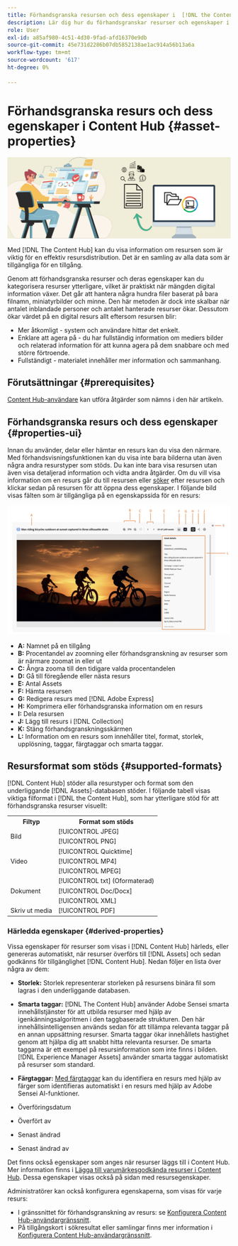 ```yaml
---
title: Förhandsgranska resursen och dess egenskaper i  [!DNL the Content Hub]
description: Lär dig hur du förhandsgranskar resurser och egenskaper i  [!DNL Content Hub]
role: User
exl-id: a85af980-4c51-4d30-9fad-afd16370e9db
source-git-commit: 45e731d2286b07db5852138ae1ac914a56b13a6a
workflow-type: tm+mt
source-wordcount: '617'
ht-degree: 0%

---
```


# Förhandsgranska resurs och dess egenskaper i Content Hub {#asset-properties}

![Metadatabannerbild](assets/metadata-banner-image.png)

Med [!DNL The Content Hub] kan du visa information om resursen som är viktig för en effektiv resursdistribution. Det är en samling av alla data som är tillgängliga för en tillgång.

Genom att förhandsgranska resurser och deras egenskaper kan du kategorisera resurser ytterligare, vilket är praktiskt när mängden digital information växer. Det går att hantera några hundra filer baserat på bara filnamn, miniatyrbilder och minne. Den här metoden är dock inte skalbar när antalet inblandade personer och antalet hanterade resurser ökar. Dessutom ökar värdet på en digital resurs allt eftersom resursen blir:

* Mer åtkomligt - system och användare hittar det enkelt.
* Enklare att agera på - du har fullständig information om mediers bilder och relaterad information för att kunna agera på dem snabbare och med större förtroende.
* Fullständigt - materialet innehåller mer information och sammanhang.

## Förutsättningar {#prerequisites}

[Content Hub-användare](deploy-content-hub.md#onboard-content-hub-users) kan utföra åtgärder som nämns i den här artikeln.

## Förhandsgranska resurs och dess egenskaper {#properties-ui}

Innan du använder, delar eller hämtar en resurs kan du visa den närmare. Med förhandsvisningsfunktionen kan du visa inte bara bilderna utan även några andra resurstyper som stöds. Du kan inte bara visa resursen utan även visa detaljerad information och vidta andra åtgärder. Om du vill visa information om en resurs går du till resursen eller [söker](search-assets.md) efter resursen och klickar sedan på resursen för att öppna dess egenskaper. I följande bild visas fälten som är tillgängliga på en egenskapssida för en resurs:

![Egenskaper för ett resursgränssnitt](assets/properties-ui.png)

* **A:** Namnet på en tillgång
* **B:** Procentandel av zoomning eller förhandsgranskning av resurser som är närmare zoomat in eller ut
* **C:** Ångra zooma till den tidigare valda procentandelen
* **D:** Gå till föregående eller nästa resurs
* **E:** Antal Assets
* **F:** Hämta resursen
* **G:** Redigera resurs med [!DNL Adobe Express]
* **H:** Komprimera eller förhandsgranska information om en resurs
* **I:** Dela resursen
* **J:** Lägg till resurs i [!DNL Collection]
* **K:** Stäng förhandsgranskningsskärmen
* **L:** Information om en resurs som innehåller titel, format, storlek, upplösning, taggar, färgtaggar och smarta taggar.

## Resursformat som stöds {#supported-formats}

[!DNL Content Hub] stöder alla resurstyper och format som den underliggande [!DNL Assets]-databasen stöder. I följande tabell visas viktiga filformat i [!DNL the Content Hub], som har ytterligare stöd för att förhandsgranska resurser visuellt:

<table> 
    <tbody>
     <tr>
      <th><strong>Filtyp</strong></th>
      <th><strong>Format som stöds</strong></th>
     </tr>
     <tr>
        <td rowspan="3"> Bild </td>
    </tr>
    </tr>
    <tr>
        <td>[!UICONTROL JPEG]</td>
    </tr>
    <tr>
        <td>[!UICONTROL PNG]</td>
    </tr>
    <tr>
        <td rowspan="4"> Video </td>
    </tr>
    </tr>
    <tr>
        <td>[!UICONTROL Quicktime]</td>
    </tr>
    <tr>
        <td>[!UICONTROL MP4]</td>
    </tr>
    <tr>
        <td>[!UICONTROL MPEG]</td>
    </tr>
    <tr>
        <td rowspan="4"> Dokument </td>
    </tr>
    </tr>
    <tr>
        <td>[!UICONTROL txt] (Oformaterad)</td>
    </tr>
    <tr>
        <td>[!UICONTROL Doc/Docx]</td>
    </tr>
    <tr>
        <td>[!UICONTROL XML]</td>
    </tr>
    <tr>
        <td rowspan="2"> Skriv ut media </td>
    </tr>
    </tr>
    <tr>
        <td>[!UICONTROL PDF]</td>
    </tr>
    </tbody>
</table>

### Härledda egenskaper {#derived-properties}

Vissa egenskaper för resurser som visas i [!DNL Content Hub] härleds, eller genereras automatiskt, när resurser överförs till [!DNL Assets] och sedan godkänns för tillgänglighet [!DNL Content Hub]. Nedan följer en lista över några av dem:

* **Storlek:** Storlek representerar storleken på resursens binära fil som lagras i den underliggande databasen.

<!--* **Tags:** Tags help you categorize assets that can be browsed and searched more efficiently. Tagging helps in propagating the appropriate taxonomy to other users and workflows. -->

* **Smarta taggar:** [!DNL The Content Hub] använder Adobe Sensei smarta innehållstjänster för att utbilda resurser med hjälp av igenkänningsalgoritmen i den taggbaserade strukturen. Den här innehållsintelligensen används sedan för att tillämpa relevanta taggar på en annan uppsättning resurser. Smarta taggar ökar innehållets hastighet genom att hjälpa dig att snabbt hitta relevanta resurser. De smarta taggarna är ett exempel på resursinformation som inte finns i bilden. [!DNL Experience Manager Assets] använder smarta taggar automatiskt på resurser som standard.

* **Färgtaggar:** [Med färgtaggar](#https://experienceleague.adobe.com/docs/experience-manager-cloud-service/content/assets/manage/color-tag-images.html?lang=sv-SE) kan du identifiera en resurs med hjälp av färger som identifieras automatiskt i en resurs med hjälp av Adobe Sensei AI-funktioner.

* Överföringsdatum

* Överfört av

* Senast ändrad

* Senast ändrad av

Det finns också egenskaper som anges när resurser läggs till i Content Hub. Mer information finns i [Lägga till varumärkesgodkända resurser i Content Hub](upload-brand-approved-assets.md). Dessa egenskaper visas också på sidan med resursegenskaper.

Administratörer kan också konfigurera egenskaperna, som visas för varje resurs:

* I gränssnittet för förhandsgranskning av resurs: se [Konfigurera Content Hub-användargränssnitt](configure-content-hub-ui-options.md#configure-asset-details-content-hub).
* På tillgångskort i sökresultat eller samlingar finns mer information i [Konfigurera Content Hub-användargränssnitt](configure-content-hub-ui-options.md#asset-card).

<!--

### Date range {#date-range} 

The date range allows you to select dates you want to see the assets. You can customize date range by choosing the start and end dates. 

-->
